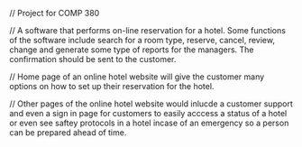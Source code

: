 // Project for COMP 380


// A software that performs on-line reservation for a hotel. Some functions of the software include search for a
room type, reserve, cancel, review, change and generate some type of reports for the managers. The
confirmation should be sent to the customer.

// Home page of an online hotel website will give the customer many options on how to set up their reservation for the hotel.


// Other pages of the online hotel website would inlucde a customer support and even a sign in page for customers to easily acccess a status of a hotel or even see saftey protocols in a hotel incase of an emergency so a person can be prepared ahead of time.
